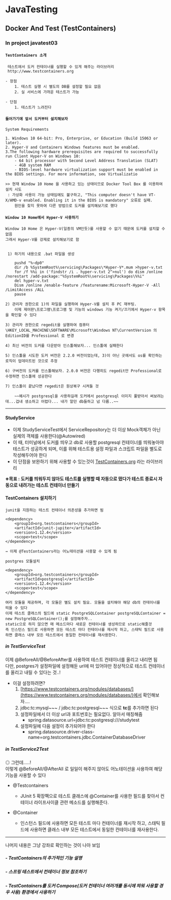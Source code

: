 # JavaTesting
## Docker And Test (TestContainers)

### In project javatest03


#### `TestContainers 소개`
```
 테스트에서 도커 컨테이너를 실행할 수 있게 해주는 라이브러리 
 http://www.testcontainers.org

- 장점 
    1. 테스트 실행 시 별도의 DB를 설정할 필요 없음
    2. 실 서비스에 가까운 테스트가 가능

- 단점 
    1. 테스트가 느려진다
```

#### `들어가기에 앞서 도커부터 설치해보자`
```
System Requirements

1. Windows 10 64-bit: Pro, Enterprise, or Education (Build 15063 or later).
2. Hyper-V and Containers Windows features must be enabled.
3.The following hardware prerequisites are required to successfully run Client Hyper-V on Windows 10:
    - 64 bit processor with Second Level Address Translation (SLAT)
    - 4GB system RAM
    - BIOS-level hardware virtualization support must be enabled in the BIOS settings. For more information, see Virtualizatio     

>> 현재 Window 10 Home 을 사용하고 있는 상태이므로 Docker Tool Box 를 이용하여 설치 시도
 : 가상화 사용이 가능 상태임에도 불구하고, "This computer doesn't have VT-X/AMD-v enabled. Enabling it in the BIOS is mandatory" 오류로 실패. 
    원인을 찾지 못하여 다른 방법으로 도커를 설치해보기로 했다 
 ```

#### `Window 10 Home에서 Hyper-V 사용하기`
```
Window 10 Home 은 Hyper-V(일종의 VM인듯)를 사용할 수 없기 때문에 도커를 설치할 수 없음
그래서 Hyper-V를 강제로 설치해보기로 함 


 1) 하기의 내용으로 .bat 파일을 생성

    pushd "%~dp0"
    dir /b %SystemRoot%\servicing\Packages\*Hyper-V*.mum >hyper-v.txt
    for /f %%i in ('findstr /i . hyper-v.txt 2^>nul') do dism /online /norestart /add-package:"%SystemRoot%\servicing\Packages\%%i"
    del hyper-v.txt
    Dism /online /enable-feature /featurename:Microsoft-Hyper-V -All /LimitAccess /ALL
    pause

2) 관리자 권한으로 1)의 파일을 실행하여 Hyper-V를 설치 후 PC 재부팅. 
    이제 제어판\프로그램\프로그램 및 기능의 windows 기능 켜기/끄기에서 Hyper-v 항목을 확인할 수 있다 

3) 관리자 권한으로 regedit을 실행하여 컴퓨터\HKEY_LOCAL_MACHINE\SOFTWARE\Microsoft\Windows NT\CurrentVersion 의 EditionID를 Professional 로 변경

4) 최신 버전의 도커를 다운받아 인스톨해보자... 인스톨에 실패한다 

5) 인스톨을 시도한 도커 버전은 2.2.0 버전이었는데, 3)이 아닌 곳에서도 os를 확인하는 로직이 업데이트된 것으로 추정

6) 구버전의 도커를 인스톨해보자. 2.0.0 버전은 다행히도 regedit만 Professional로 수정하면 인스톨에 성공한다

7) 인스톨이 끝났다면 regedit은 원상복구 시켜둘 것

    ~~예시가 postgresql을 사용하길래 도커에서 postgresql 이미지 풀받아서 써보려는데...겁내 생소하고 어렵다... 내가 알던 db들하고 넘 다름..~~
```

***

#### StudyService

 - 이제 StudyServiceTest에서 ServiceRepository는 더 이상 Mock객체가 아닌 실제의 객체를 사용한다(@Autowired)
 - 이 때, 터미널에서 도커를 띄우고 db로 사용할 postgresql 컨테이너를 띄워놓아야 테스트가 성공하게 되며, 
 이를 위해 테스트용 설정 파일과 스크립트 파일을 별도로 작성해두어야 한다
 - 이 단점을 보완하기 위해 사용할 수 있는것이  [TestContainers.org](http://testcontainers.org/) 라는 라이브러리 
 
 **※목표 :  도커를 띄워두지 않아도 테스트를 실행할 때 자동으로 떴다가 테스트 종료시 자동으로 내려가는 테스트 컨테이너 만들기**

#### TestContainers 설치하기 
```
junit을 지원하는 테스트 컨테이너 의존성을 추가하면 됨 

<dependency>
    <groupId>org.testcontainers</groupId>
    <artifactId>junit-jupiter</artifactId>
    <version>1.12.4</version>
    <scope>test</scope>
</dependency>

→ 이제 @TestContainers라는 어노테이션을 사용할 수 있게 됨
```   


```
postgres 모듈설치 

<dependency>
    <groupId>org.testcontainers</groupId>
    <artifactId>postgresql</artifactId>
    <version>1.12.4</version>
    <scope>test</scope>
</dependency>

여러 모듈을 제공하며, 각 모듈은 별도 설치 필요. 모듈을 설치해야 해당 db의 컨테이너를 띄울 수 있다
이제 테스트 클래스의 필드에 static PostgreSQLContainer postgreSQLContainer = new PostgreSQLContainer();를 설정해주자..
static으로 하지 않으면 매 메소드마다 새로운 컨테이너를 생성하므로 static해줄것
즉 인스턴스 필드로 사용하면 모든 테스트 마다 컨테이너를 재시작 하고, 스태틱 필드로 사용하면 클래스 내부 모든 테스트에서 동일한 컨테이너를 재사용한다.

```

##### in TestServiceTest

이제 @BeforeAll/@BeforeAfter를 사용하여 테스트 컨테이너를 올리고 내리면 됨  
다만, postgres가 설정파일에 설정해둔 url에 떠 있어야만 정상적으로 테스트 컨테이너를 올리고 내릴 수 있다는 것..!   
- 이걸 설정하려면?
    1. [https://www.testcontainers.org/modules/databases/](https://www.testcontainers.org/modules/databases/)에서 확인해보자....  
    2. jdbc:tc:mysql~~~ / jdbc:tc:postgresql~~~ 식으로 **tc**를 추가하면 된다 
    3. 설정파일에서 더 이상 url과 포트번호는 필요없다. 알아서 매칭해줌  
        - spring.datasource.url=jdbc:tc:postgresql:///studytest
    4. 설정파일에 다음 설정이 추가되어야 한다   
        - spring.datasource.driver-class-name=org.testcontainers.jdbc.ContainerDatabaseDriver


##### in TestService2Test

◎ 그런데.....!  
 이렇게 @BeforeAll/@AfterAll 로 일일이 해주지 않아도 어노테이션을 사용하여 해당 기능을 사용할 수 있다

- @Testcontainers 
    - JUnit 5 확장팩으로 테스트 클래스에 @Container를 사용한 필드를 찾아서 컨테이너 라이프사이클 관련 메소드를 실행해준다.

- @Container
    - 인스턴스 필드에 사용하면 모든 테스트 마다 컨테이너를 재시작 하고, 스태틱 필드에 사용하면 클래스 내부 모든 테스트에서 동일한 컨테이너를 재사용한다.

*** 

나머지 내용은 그냥 강좌로 확인하는 것이 나아 보임
##### - TestContainers의 추가적인 기능 설명 
##### - 스프링 테스트에서 컨테이너 정보 참조하기 
##### - TestContainers를 도커 Compose(도커 컨테이너 여러개를 동시에 띄워 사용할 경우 사용) 환경에서 사용하기 
